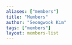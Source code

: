```yaml
---
aliases: ["members"]
title: "Members"
author: "Seongwook Kim"
tags: ["members"]
layout: members-list
---
```

